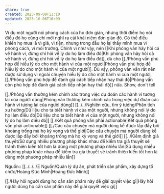 ```yaml
---
share: true
created: 2023-09-09T11:10
updated: 2023-10-06T16:09
---
```

Ví dụ một người nói phong cách của họ đơn giản, nhưng thời điểm họ nói điều đó họ cũng chỉ mới nghĩ ra cái khái niệm đơn giản đó. Có thể điều khiến họ mua là vì giá, vì tiện, nhưng trong đầu họ lại thấy mình mua vì phong cách, vì môi trường. Chính vì như vậy, nên [[Khi phỏng vấn hãy hỏi cả về hành vi, đừng chỉ hỏi về lý do họ làm điều đó|Khi phỏng vấn hãy hỏi cả về hành vi, đừng chỉ hỏi về lý do họ làm điều đó]], dù cho [[./Phỏng vấn phù hợp để hiểu lý do cho một hành vi của một người|Phỏng vấn phù hợp để hiểu lý do cho một hành vi của một người]]. Dù vậy, phỏng vấn vẫn rất nên được sử dụng vì ngoài chuyện hiểu lý do cho một hành vi của một người, [[./Phỏng vấn phù hợp để đánh giá cách tiếp nhận hay thái độ|Phỏng vấn còn phù hợp để đánh giá cách tiếp nhận hay thái độ]] nữa.
Show, don't tell

[[./Phỏng vấn thường kém chính xác trong việc dự đoán các hành vi tương lai của người dùng|Phỏng vấn thường kém chính xác trong việc dự đoán các hành vi tương lai của người dùng]]
[[../../Nghiên cứu, tìm ý tưởng/Phân tích xu hướng/Dữ liệu cho ta biết hành vi của một người, nhưng không nói lý do họ làm điều đó|Dữ liệu cho ta biết hành vi của một người, nhưng không nói lý do họ làm điều đó]]
[[./Kết quả phỏng vấn phải actionable|Kết quả phỏng vấn phải actionable]]
[[./Các câu chuyện mà người dùng kể được lấp đầy bởi khoảng trống mà họ kỳ vọng và thế giới|Các câu chuyện mà người dùng kể được lấp đầy bởi khoảng trống mà họ kỳ vọng và thế giới]]
[[../Kiểm định giả thuyết/Sử dụng nhiều phương pháp khác nhau để kiểm tra giả thuyết sẽ tránh thiên kiến tốt hơn là dùng một phương pháp nhiều lần|Sử dụng nhiều phương pháp khác nhau để kiểm tra giả thuyết sẽ tránh thiên kiến tốt hơn là dùng một phương pháp nhiều lần]]

Nguồn:: [[../../../Ξ Nguồn/Quản lý dự án, phát triển sản phẩm, xây dựng tổ chức/Hoàng Đức Minh|Hoàng Đức Minh]]

[[./Hãy hỏi người dùng họ cần sản phẩm này để giải quyết việc gì|Hãy hỏi người dùng họ cần sản phẩm này để giải quyết việc gì]]
